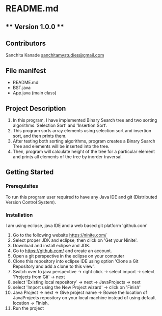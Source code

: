 # README.md
** Version 1.0.0 **
--
## Contributors
Sanchita Kanade <sanchitamystudies@gmail.com>

## File manifest
  - README.md
  - BST.java
  - App.java (main class)
   
## Project Description
1. In this program, I have implemented Binary Search tree and two sorting algorithms 'Selection Sort' and 'Insertion Sort'.
2. This program sorts array elements using selection sort and insertion sort, and then prints them.
3. After testing both sorting algorithms, program creates a Binary Search Tree and elements will be inserted into the tree.
4. Then, program will calculate height of the tree for a particular element and prints all elements of the tree by inorder traversal.
	 
## Getting Started

### Prerequisites

 To run this program user required to have any Java IDE and git (Distributed Version Control System).

### Installation
I am using eclipse, java IDE and a web based git platform 'github.com'
1. Go to the following website
   https://ninite.com/
2. Select proper JDK and eclipse, then click on 'Get your Ninite'. 
3. Download and install eclipse and JDK.
4. Go to https://github.com/ and create an account.
5. Open a git perspective in the eclipse on your computer
6. Clone this repository into eclipse IDE using option 'Clone a Git Repository and add a clone to this view'.
7. Switch over to java perspective -> right click -> select import -> select 'Projects from Git' -> next
8. select 'Existing local repository' -> next -> JavaProjects -> next
9. select 'Import using the New Project wizard' -> click on 'Finish'
10. Java Project -> next -> Give project name -> Bowse the location of JavaProjects repository on your local machine 
instead of using default location -> Finish.
11. Run the project
